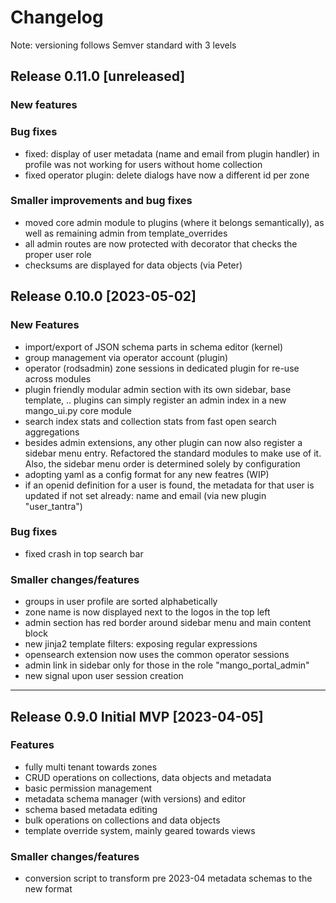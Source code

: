 # Changelog

Note: versioning follows Semver standard with 3 levels
## Release 0.11.0 [unreleased]

### New features

### Bug fixes

- fixed: display of user metadata (name and email from plugin handler) in profile was not working for users without home collection
- fixed operator plugin: delete dialogs have now a different id per zone

### Smaller improvements and bug fixes

- moved core admin module to plugins (where it belongs semantically), as well as remaining admin from template_overrides
- all admin routes are now protected with decorator that checks the proper user role
- checksums are displayed for data objects (via Peter)

## Release 0.10.0 [2023-05-02]

### New Features

- import/export of JSON schema parts in schema editor (kernel)
- group management via operator account (plugin)
- operator (rodsadmin) zone sessions in dedicated plugin for re-use across modules
- plugin friendly modular admin section with its own sidebar, base template, .. plugins can simply register an admin index in a new mango_ui.py core module
- search index stats and collection stats from fast open search aggregations
- besides admin extensions, any other plugin can now also register a sidebar menu entry. Refactored the standard modules to make use of it. Also, the sidebar menu order is determined solely by configuration
- adopting yaml as a config format for any new featres (WIP)
- if an openid definition for a user is found, the metadata for that user is updated if not set already: name and email (via new plugin "user_tantra")

### Bug fixes
- fixed crash in top search bar

### Smaller changes/features
- groups in user profile are sorted alphabetically
- zone name is now displayed next to the logos in the top left
- admin section has red border around sidebar menu and main content block
- new jinja2 template filters: exposing regular expressions
- opensearch extension now uses the common operator sessions
- admin link in sidebar only for those in the role "mango_portal_admin"
- new signal upon user session creation

---
## Release 0.9.0 Initial MVP [2023-04-05]

### Features

- fully multi tenant towards zones
- CRUD operations on collections, data objects and metadata
- basic permission management
- metadata schema manager (with versions) and editor
- schema based metadata editing
- bulk operations on collections and data objects
- template override system, mainly geared towards views

### Smaller changes/features
- conversion script to transform pre 2023-04 metadata schemas to the new format